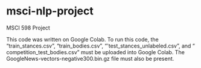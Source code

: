 # msci-nlp-project
MSCI 598 Project

This code was written on Google Colab. To run this code, the “train_stances.csv”, “train_bodies.csv”, “'test_stances_unlabeled.csv”, and “ competition_test_bodies.csv” 
must be uploaded into Google Colab. The GoogleNews-vectors-negative300.bin.gz file must also be present.
